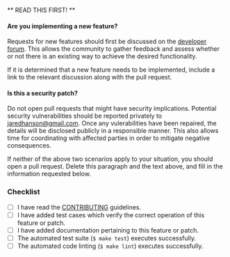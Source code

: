 ** READ THIS FIRST! **

#### Are you implementing a new feature?

Requests for new features should first be discussed on the [developer forum](https://github.com/passport/develop).
This allows the community to gather feedback and assess whether or not there is
an existing way to achieve the desired functionality.

If it is determined that a new feature needs to be implemented, include a link
to the relevant discussion along with the pull request.

#### Is this a security patch?

Do not open pull requests that might have security implications.  Potential
security vulnerabilities should be reported privately to jaredhanson@gmail.com.
Once any vulerabilities have been repaired, the details will be disclosed
publicly in a responsible manner.  This also allows time for coordinating with
affected parties in order to mitigate negative consequences.


If neither of the above two scenarios apply to your situation, you should open
a pull request.  Delete this paragraph and the text above, and fill in the
information requested below.

<!-- Provide a brief summary of the request in the title field above. -->

<!-- Provide a detailed description of your use case, including as much -->
<!-- detail as possible about what you are trying to accomplish and why. -->
<!-- If this patch closes an open issue, include a reference to the issue -->
<!-- number. -->

### Checklist

<!-- Place an `x` in the boxes that apply.  If you are unsure, please ask and -->
<!-- we will help. -->

- [ ] I have read the [CONTRIBUTING](https://github.com/jaredhanson/passport-http/blob/master/CONTRIBUTING.md) guidelines.
- [ ] I have added test cases which verify the correct operation of this feature or patch.
- [ ] I have added documentation pertaining to this feature or patch.
- [ ] The automated test suite (`$ make test`) executes successfully.
- [ ] The automated code linting (`$ make lint`) executes successfully.
